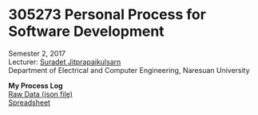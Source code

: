 # 305273 Personal Process for Software Development
  Semester 2, 2017 <br />
  Lecturer: [Suradet Jitprapaikulsarn](http://www.ecpe.nu.ac.th/suradet/) <br />
  Department of Electrical and Computer Engineering, Naresuan University <br />

  **My Process Log** <br />
  [Raw Data (json file)](https://github.com/arsura/personal-process/blob/master/Assignment/json/personalprocess-f7ab9-export.json) <br />
  [Spreadsheet](https://docs.google.com/spreadsheets/d/1pbWeGOl_ieH2gRsHkT0Jd85jrJZHoArJeRI42KvMGJU/edit#gid=27001670)